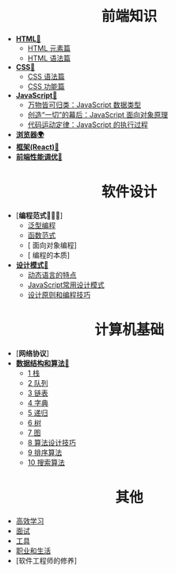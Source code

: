 <h1 align="center"> 前端知识</h1>

- [**HTML🌵**](HTML/readme.md)
    - [HTML 元素篇](HTML/element.md)
    - [HTML 语法篇](HTML/grammar.md)
- [**CSS🌸**](CSS/readme.md)
    - [CSS 语法篇](CSS/grammar.md)
    - [CSS 功能篇](CSS/function.md)
- [**JavaScript👣**](JavaScript/readme.md)   
    - [万物皆可归类：JavaScript 数据类型](JavaScript/data-type.md)
    - [创造“一切”的幕后：JavaScript 面向对象原理](JavaScript/prototype-based.md)
    - [代码运动定律：JavaScript 的执行过程](JavaScript/executing-processes.md)
- [**浏览器🌍**](Browser/readme.md)
- [**框架(React)🔨**](/)
- [**前端性能调优🚀**](/)


<h1 align="center"> 软件设计</h1>

- [**编程范式👨🏻‍💻**]
    - [ 泛型编程](Programming-Paradigm/readme.md)
    - [ 函数范式](Programming-Paradigm/function-paradigm.md)
    - [ 面向对象编程]
    - [ 编程的本质]
- [**设计模式🧩**](Design-Patterns/readme.md)
    - [动态语言的特点](Design-Patterns/dynamic-language.md)
    - [JavaScript常用设计模式](Design-Patterns/patterns.md)
    - [设计原则和编程技巧](Design-Patterns/programme-skill.md)


<h1 align="center"> 计算机基础</h1>

- [**网络协议**]
- [**数据结构和算法🧮**](DSA/readme.md)
    - [1 栈](DSA/stack.md)
    - [2 队列](DSA/queue.md)
    - [3 链表](DSA/linked-list.md)
    - [4 字典](DSA/dictionary.md)
    - [5 递归](DSA/recursion.md)
    - [6 树](DSA/tree.md)
    - [7 图](DSA/graph.md)
    - [8 算法设计技巧](DSA/algorithms-design.md)
    - [9 排序算法](DSA/sort.md)
    - [10 搜索算法](DSA/search.md)


<h1 align="center"> 其他</h1>

  - [高效学习](Other/study.md)
  - [面试](Other/interview.md)
  - [工具](Other/tools.md)
  - [职业和生活](Other/life-and-career.md)
  - [软件工程师的修养]





